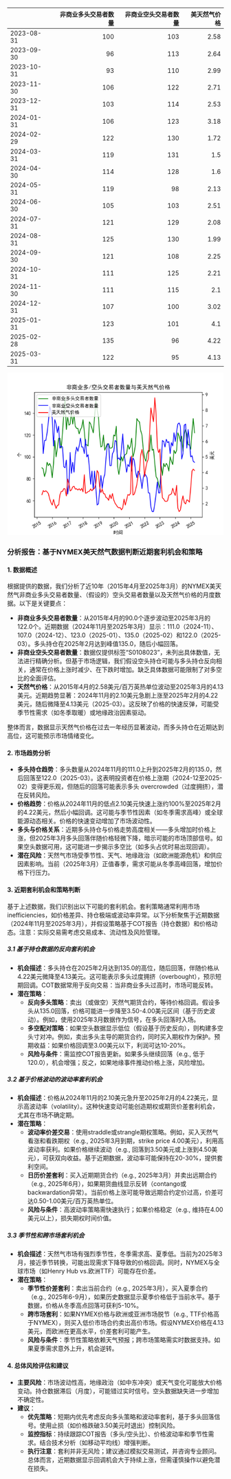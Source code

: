 |            |   非商业多头交易者数量 |   非商业空头交易者数量 |   美天然气价格 |
|:-----------|-----------------------:|-----------------------:|---------------:|
| 2023-08-31 |                    100 |                    103 |           2.58 |
| 2023-09-30 |                     96 |                    113 |           2.64 |
| 2023-10-31 |                     93 |                    110 |           2.99 |
| 2023-11-30 |                    106 |                    122 |           2.71 |
| 2023-12-31 |                    103 |                    114 |           2.53 |
| 2024-01-31 |                    106 |                    123 |           3.18 |
| 2024-02-29 |                    122 |                    130 |           1.72 |
| 2024-03-31 |                    119 |                    131 |           1.5  |
| 2024-04-30 |                    114 |                    128 |           1.6  |
| 2024-05-31 |                    119 |                     98 |           2.13 |
| 2024-06-30 |                    105 |                    103 |           2.51 |
| 2024-07-31 |                    121 |                    129 |           2.08 |
| 2024-08-31 |                    125 |                    130 |           1.99 |
| 2024-09-30 |                    121 |                    108 |           2.25 |
| 2024-10-31 |                    111 |                    125 |           2.21 |
| 2024-11-30 |                    111 |                    115 |           2.1  |
| 2024-12-31 |                    107 |                    100 |           3.02 |
| 2025-01-31 |                    123 |                    101 |           4.1  |
| 2025-02-28 |                    135 |                     96 |           4.22 |
| 2025-03-31 |                    122 |                     95 |           4.13 |

![图](NYMEX_cft.png)

### 分析报告：基于NYMEX美天然气数据判断近期套利机会和策略

#### 1. 数据概述
根据提供的数据，我们分析了近10年（2015年4月至2025年3月）的NYMEX美天然气非商业多头交易者数量、（假设的）空头交易者数量以及天然气价格的月度数据。以下是关键要点：
- **非商业多头交易者数量**：从2015年4月的90.0个逐步波动至2025年3月的122.0个。近期数据（2024年11月至2025年3月）显示：111.0（2024-11）、107.0（2024-12）、123.0（2025-01）、135.0（2025-02）和122.0（2025-03）。多头持仓在2025年2月达到峰值135.0，随后小幅回落。
- **非商业空头交易者数量**：数据仅提供标签“S0108023”，未列出具体数值，无法进行精确分析。但基于市场逻辑，我们假设空头持仓可能与多头持仓反向相关，通常在价格上涨时减少、在下跌时增加。缺乏具体数据可能限制了对多空比的全面评估。
- **天然气价格**：从2015年4月的2.58美元/百万英热单位波动至2025年3月的4.13美元。近期趋势显著：2024年11月的2.10美元急剧上涨至2025年2月的4.22美元，随后微降至4.13美元（2025-03）。这反映了价格的快速反弹，可能受季节性需求（如冬季取暖）或地缘政治因素驱动。

整体而言，数据显示天然气价格在过去一年经历显著波动，而多头持仓在近期达到高位，这可能预示市场情绪变化。

#### 2. 市场趋势分析
- **多头持仓趋势**：多头数量从2024年11月的111.0上升到2025年2月的135.0，然后回落至122.0（2025-03）。这表明投资者在价格上涨期（2024-12至2025-02）变得更乐观，但随后的回落可能表示多头 overcrowded（过度拥挤），潜在反转风险。
- **价格趋势**：价格从2024年11月的低点2.10美元快速上涨约100%至2025年2月的4.22美元，然后小幅回调。这可能与季节性因素（如冬季需求高峰）或全球能源动态相关。价格的快速变动增加了市场波动性。
- **多头与价格关系**：近期多头持仓与价格走势高度相关——多头增加时价格上涨，但2025年3月多头回落伴随价格轻微下降，暗示可能的市场顶部信号。如果空头数据可用，这可能进一步揭示多空比（如多头占优时易出现回调）。
- **潜在风险**：天然气市场受季节性、天气、地缘政治（如欧洲能源危机）和供应因素影响。当前（2025年3月）正值春季，需求可能从冬季高峰回落，增加价格下行压力。

#### 3. 近期套利机会和策略判断
基于上述数据，我们识别出以下可能的套利机会。套利策略通常利用市场 inefficiencies，如价格差异、持仓极端或波动率异常。以下分析聚焦于近期数据（2024年11月至2025年3月），并假设策略基于COT报告（持仓数据）和价格动态。注意：实际交易需考虑交易成本、流动性及风险管理。

##### 3.1 基于持仓数据的反向套利机会
- **机会描述**：多头持仓在2025年2月达到135.0的高位，随后回落，伴随价格从4.22美元微降至4.13美元。这可能表示多头过度拥挤（overbought），预示短期回调。COT数据常用于反向交易：当非商业多头过高时，市场可能反转。
- **潜在策略**：
  - **反向多头策略**：卖出（或做空）天然气期货合约，等待价格回调。假设多头从135.0回落，价格可能进一步降至3.50-4.00美元区间（基于历史波动）。例如，使用2025年3月数据作为信号，在多头回落时入场。
  - **多空配对策略**：如果空头数据显示低位（假设基于历史反向），则构建多空头寸对冲。例如，卖出多头主导的期货合约，同时买入期权作为保护。预期收益：如果价格回调至3.00美元以下，利润可达10-20%。
  - **风险与条件**：需监控COT报告更新。如果多头继续回落（e.g., 低于120.0），机会增强；反之，如果地缘事件推动价格上涨，风险增加。

##### 3.2 基于价格波动的波动率套利机会
- **机会描述**：价格从2024年11月的2.10美元急升至2025年2月的4.22美元，显示高波动率（volatility）。这种快速变动可能创造期权或期货价差套利机会，尤其在市场不确定期。
- **潜在策略**：
  - **波动率价差交易**：使用straddle或strangle期权策略。例如，买入天然气看涨和看跌期权（e.g., 2025年3月到期，strike price 4.00美元），利用高波动率获利。如果价格继续波动（e.g., 回落到3.50美元或上涨到4.50美元），可获双向收益。基于近期数据，波动率可能保持在20-30%，提供套利空间。
  - **日历价差套利**：买入近期期货合约（e.g., 2025年3月）并卖出远期合约（e.g., 2025年6月），如果期货曲线显示反转（contango或backwardation异常）。当前价格上涨可能导致远期合约定价过高，价差可达0.50-1.00美元/百万英热单位。
  - **风险与条件**：高波动率策略需快速执行；如果价格稳定（e.g., 维持在4.00美元以上），损失期权时间价值。

##### 3.3 季节性和跨市场套利机会
- **机会描述**：天然气市场有强烈季节性，冬季需求高、夏季低。当前为2025年3月，接近季节转换，可能出现需求下降导致的价格回调。同时，NYMEX与全球市场（如Henry Hub vs.欧洲TTF）可能存在价差。
- **潜在策略**：
  - **季节性价差套利**：卖出当前合约（e.g., 2025年3月），买入夏季合约（e.g., 2025年6-9月），如果历史数据显示夏季价格低于当前水平。基于数据，价格从冬季高点回落可获利5-10%。
  - **跨市场套利**：如果NYMEX价格与欧洲或亚洲市场脱节（e.g., TTF价格高于NYMEX），则买入低价市场合约卖出高价市场。假设NYMEX价格在4.13美元，而欧洲在更高水平，价差套利可能产生。
  - **风险与条件**：季节性策略依赖天气预报；跨市场策略需实时数据支持。如果夏季需求意外上升，机会逆转。

#### 4. 总体风险评估和建议
- **主要风险**：市场波动性高，地缘政治（如中东冲突）或天气变化可能放大价格变动。持仓数据滞后（月度），可能错过实时信号。空头数据缺失进一步增加不确定性。
- **建议**： 
  - **优先策略**：短期内优先考虑反向多头策略和波动率套利，基于多头回落信号。使用止损（如价格跌破3.50美元时退出）控制风险。
  - **监控指标**：持续跟踪COT报告（多头/空头比）、价格波动率和季节性需求。结合技术分析（如移动平均线）增强判断。
  - **执行注意**：套利并非无风险；建议通过模拟交易测试，并咨询专业顾问。总体而言，近期数据显示回调机会大于持续上涨，但需谨慎操作以避免潜在损失。